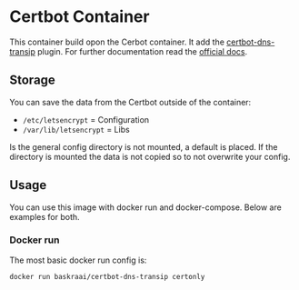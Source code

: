 # Certbot Container
This container build opon the Cerbot container.
It add the [certbot-dns-transip](https://certbot-dns-transip.readthedocs.io/en/stable/installation.html) plugin.
For further documentation read the [official docs](https://certbot.eff.org/docs/install.html#running-with-docker).

## Storage
You can save the data from the Certbot outside of the container:

- `/etc/letsencrypt` = Configuration
- `/var/lib/letsencrypt` = Libs

Is the general config directory is not mounted, a default is placed.
If the directory is mounted the data is not copied so to not overwrite your config.

## Usage
You can use this image with docker run and docker-compose.
Below are examples for both.

### Docker run
The most basic docker run config is:
```
docker run baskraai/certbot-dns-transip certonly
```
